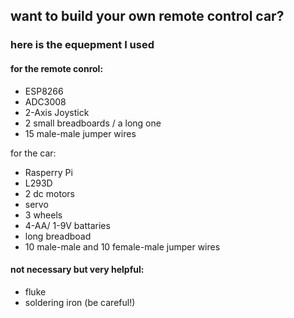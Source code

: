 
<h2>want to build your own remote control car? </h2>
<h3>here is the equepment I used  </h3>

<h4>for the remote conrol:  </h4>
<ul>
  <li>ESP8266</li>
  <li>ADC3008</li>
  <li>2-Axis Joystick  </li>
  <li>2 small breadboards / a long one  </li>
  <li>15 male-male jumper wires  </li>
</ul>

</h4>for the car: </h4> 
<ul>
 <li>Rasperry Pi  </li>
 <li>L293D  </li>
 <li>2 dc motors   </li>
 <li>servo  </li>
 <li>3 wheels   </li>
 <li>4-AA/ 1-9V battaries   </li>
 <li>long breadboad   </li>
 <li>10 male-male and 10 female-male jumper wires  </li>
</ul>

<h4>not necessary but very helpful:  </h4>
<ul>
 <li>fluke  </li>
 <li>soldering iron (be careful!)  </li>
</ul>
